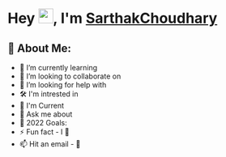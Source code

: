 # Hey <img src="https://github.com/Cenult/MyPersonalResource/blob/main/MyPhoto.jpg" width="29">, I'm [SarthakChoudhary](https://github.com/Cenult) 
  
 ## 💫 About Me:

- 🌱 I’m currently learning 
- 👯 I’m looking to collaborate on 
- 🤝 I’m looking for help with 
- 🛠 I'm intrested in 
- 🤖 I'm Current 
- 💬 Ask me about 
- 🥅 2022 Goals: 
- ⚡ Fun fact - I 💖 
- 📫 Hit an email - 📧 
